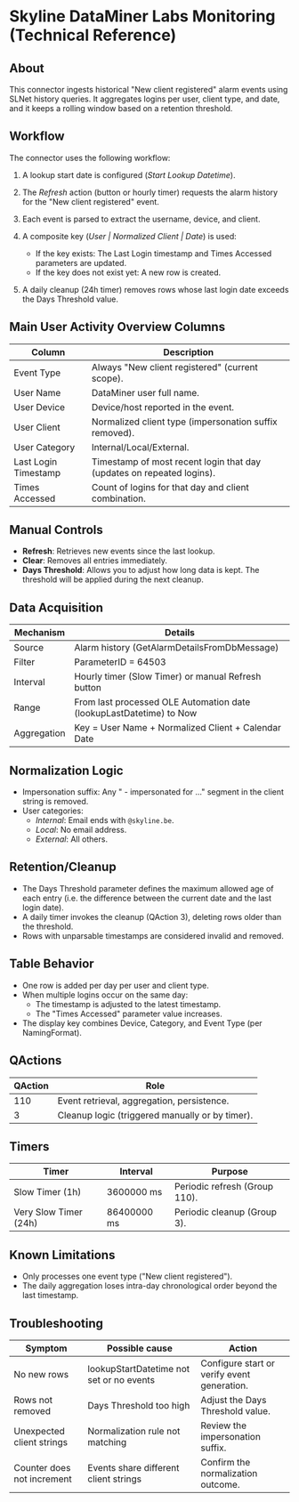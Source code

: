 ﻿---
uid: Connector_help_Skyline_DataMiner_Labs_Monitoring_Technical
---

# Skyline DataMiner Labs Monitoring (Technical Reference)

## About

This connector ingests historical "New client registered" alarm events using SLNet history queries. It aggregates logins per user, client type, and date, and it keeps a rolling window based on a retention threshold.

## Workflow

The connector uses the following workflow:

1. A lookup start date is configured (*Start Lookup Datetime*).

1. The *Refresh* action (button or hourly timer) requests the alarm history for the "New client registered" event.

1. Each event is parsed to extract the username, device, and client.

1. A composite key (*User | Normalized Client | Date*) is used:

   - If the key exists: The Last Login timestamp and Times Accessed parameters are updated.
   - If the key does not exist yet: A new row is created.

1. A daily cleanup (24h timer) removes rows whose last login date exceeds the Days Threshold value.

## Main User Activity Overview Columns

| Column | Description |
| ------ | ----------- |
| Event Type | Always "New client registered" (current scope). |
| User Name | DataMiner user full name. |
| User Device | Device/host reported in the event. |
| User Client | Normalized client type (impersonation suffix removed). |
| User Category | Internal/Local/External. |
| Last Login Timestamp | Timestamp of most recent login that day (updates on repeated logins). |
| Times Accessed | Count of logins for that day and client combination. |

## Manual Controls

- **Refresh**: Retrieves new events since the last lookup.
- **Clear**: Removes all entries immediately.
- **Days Threshold**: Allows you to adjust how long data is kept. The threshold will be applied during the next cleanup.

## Data Acquisition

| Mechanism | Details |
| --------- | ------- |
| Source | Alarm history (GetAlarmDetailsFromDbMessage) |
| Filter | ParameterID = 64503 |
| Interval | Hourly timer (Slow Timer) or manual Refresh button |
| Range | From last processed OLE Automation date (lookupLastDatetime) to Now |
| Aggregation | Key = User Name + Normalized Client + Calendar Date |

## Normalization Logic

- Impersonation suffix: Any " - impersonated for ..." segment in the client string is removed.
- User categories:
  - *Internal*: Email ends with `@skyline.be`.
  - *Local*: No email address.
  - *External*: All others.

## Retention/Cleanup

- The Days Threshold parameter defines the maximum allowed age of each entry (i.e. the difference between the current date and the last login date).
- A daily timer invokes the cleanup (QAction 3), deleting rows older than the threshold.
- Rows with unparsable timestamps are considered invalid and removed.

## Table Behavior

- One row is added per day per user and client type.
- When multiple logins occur on the same day:
  - The timestamp is adjusted to the latest timestamp.
  - The "Times Accessed" parameter value increases.
- The display key combines Device, Category, and Event Type (per NamingFormat).

## QActions

| QAction | Role |
| ------- | ---- |
| 110 | Event retrieval, aggregation, persistence. |
| 3 | Cleanup logic (triggered manually or by timer). |

## Timers

| Timer | Interval | Purpose |
| ----- | -------- | ------- |
| Slow Timer (1h) | 3600000 ms | Periodic refresh (Group 110). |
| Very Slow Timer (24h) | 86400000 ms | Periodic cleanup (Group 3). |

## Known Limitations

- Only processes one event type ("New client registered").
- The daily aggregation loses intra-day chronological order beyond the last timestamp.

## Troubleshooting

| Symptom | Possible cause | Action |
| ------- | -------------- | ------ |
| No new rows | lookupStartDatetime not set or no events | Configure start or verify event generation. |
| Rows not removed | Days Threshold too high | Adjust the Days Threshold value. |
| Unexpected client strings | Normalization rule not matching | Review the impersonation suffix. |
| Counter does not increment | Events share different client strings | Confirm the normalization outcome. |
